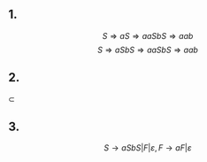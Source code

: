 ## 1.
$$S \Rightarrow aS \Rightarrow aaSbS \Rightarrow aab$$
$$S \Rightarrow aSbS \Rightarrow aaSbS\Rightarrow aab$$

## 2.
$\subset$
## 3.
$$S \to aSbS|F | \varepsilon, F \to aF | \varepsilon$$